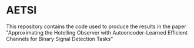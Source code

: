 # AETSI
This repository contains the code used to produce the results in the paper "Approximating the Hotelling Observer with Autoencoder-Learned Efficient Channels for Binary Signal Detection Tasks"
